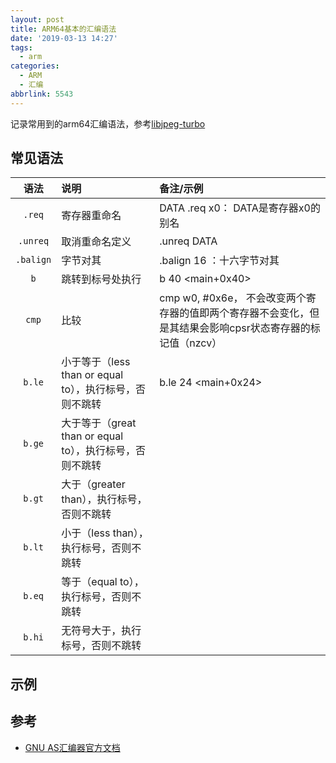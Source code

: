 ```yaml
---
layout: post
title: ARM64基本的汇编语法
date: '2019-03-13 14:27'
tags:
  - arm
categories:
  - ARM
  - 汇编
abbrlink: 5543
---
```


记录常用到的arm64汇编语法，参考[libjpeg-turbo](https://github.com/libjpeg-turbo/libjpeg-turbo/blob/master/simd/arm64/jsimd_neon.S)

<!--more-->

## 常见语法

|   语法    | 说明                                                     | 备注/示例                                                                                                  |
|:---------:|:---------------------------------------------------------|:-----------------------------------------------------------------------------------------------------------|
|  `.req`   | 寄存器重命名                                             | DATA .req x0： DATA是寄存器x0的别名                                                                        |
| `.unreq`  | 取消重命名定义                                           | .unreq DATA                                                                                                |
| `.balign` | 字节对其                                                 | .balign 16 ：十六字节对其                                                                                  |
|    `b`    | 跳转到标号处执行                                         | b   40 <main+0x40>                                                                                         |
|   `cmp`   | 比较                                                     | cmp w0, #0x6e， 不会改变两个寄存器的值即两个寄存器不会变化，但是其结果会影响cpsr状态寄存器的标记值（nzcv） |
|  `b.le`   | 小于等于（less than or equal to），执行标号，否则不跳转  | b.le    24 <main+0x24>                                                                                     |
|  `b.ge`   | 大于等于（great than or equal to），执行标号，否则不跳转 |                                                                                                            |
|  `b.gt`   | 大于（greater than），执行标号，否则不跳转               |                                                                                                            |
|  `b.lt`   | 小于（less than），执行标号，否则不跳转                  |                                                                                                            |
|  `b.eq`   | 等于（equal to），执行标号，否则不跳转                   |                                                                                                            |
|  `b.hi`   | 无符号大于，执行标号，否则不跳转                         |                                                                                                            |
## 示例

## 参考

* [GNU AS汇编器官方文档](http://sourceware.org/binutils/docs/as/)
